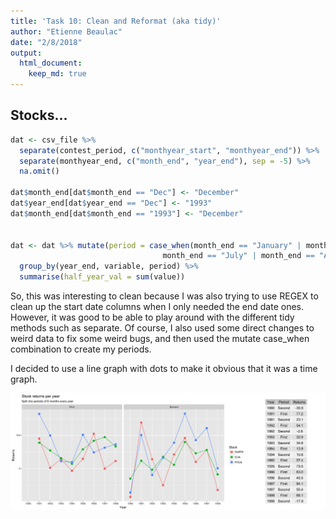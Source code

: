 ```yaml
---
title: 'Task 10: Clean and Reformat (aka tidy)'
author: "Etienne Beaulac"
date: "2/8/2018"
output: 
  html_document:
    keep_md: true
---
```


## Stocks...


```r
dat <- csv_file %>% 
  separate(contest_period, c("monthyear_start", "monthyear_end")) %>% 
  separate(monthyear_end, c("month_end", "year_end"), sep = -5) %>% 
  na.omit()
  
dat$month_end[dat$month_end == "Dec"] <- "December"
dat$year_end[dat$year_end == "Dec"] <- "1993"
dat$month_end[dat$month_end == "1993"] <- "December"


dat <- dat %>% mutate(period = case_when(month_end == "January" | month_end == "February" | month_end == "March" | month_end == "April" | month_end == "May" | month_end == "June" ~ "First",
                                  month_end == "July" | month_end == "August" | month_end == "September" | month_end == "October" | month_end == "November" | month_end == "December" ~ "Second")) %>% 
  group_by(year_end, variable, period) %>% 
  summarise(half_year_val = sum(value))
```

So, this was interesting to clean because I was also trying to use REGEX to clean up the start date columns when I only needed the end date ones. However, it was good to be able to play around with the different tidy methods such as separate. Of course, I also used some direct changes to weird data to fix some weird bugs, and then used the mutate case_when combination to create my periods. 

I decided to use a line graph with dots to make it obvious that it was a time graph.

![](tidy_stocks.png)
